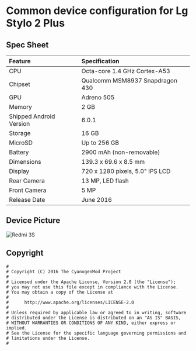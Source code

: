 # Common device configuration for Lg Stylo 2 Plus

## Spec Sheet

| Feature                 | Specification                     |
| :---------------------- | :-------------------------------- |
| CPU                     | Octa-core 1.4 GHz Cortex-A53      |
| Chipset                 | Qualcomm MSM8937 Snapdragon 430   |
| GPU                     | Adreno 505                        |
| Memory                  | 2 GB                            |
| Shipped Android Version | 6.0.1                             |
| Storage                 | 16 GB                          |
| MicroSD                 | Up to 256 GB                      |
| Battery                 | 2900 mAh (non-removable)          |
| Dimensions              | 139.3 x 69.6 x 8.5 mm             |
| Display                 | 720 x 1280 pixels, 5.0" IPS LCD   |
| Rear Camera             | 13 MP, LED flash                  |
| Front Camera            | 5 MP                              |
| Release Date            | June 2016                         |

## Device Picture

![Redmi 3S](http://www.lg.com/us/images/cell-phones/md05753049/gallery/medium01.jpg "Redmi 3S")

## Copyright

```
#
# Copyright (C) 2016 The CyanogenMod Project
#
# Licensed under the Apache License, Version 2.0 (the "License");
# you may not use this file except in compliance with the License.
# You may obtain a copy of the License at
#
#      http://www.apache.org/licenses/LICENSE-2.0
#
# Unless required by applicable law or agreed to in writing, software
# distributed under the License is distributed on an "AS IS" BASIS,
# WITHOUT WARRANTIES OR CONDITIONS OF ANY KIND, either express or implied.
# See the License for the specific language governing permissions and
# limitations under the License.
#

